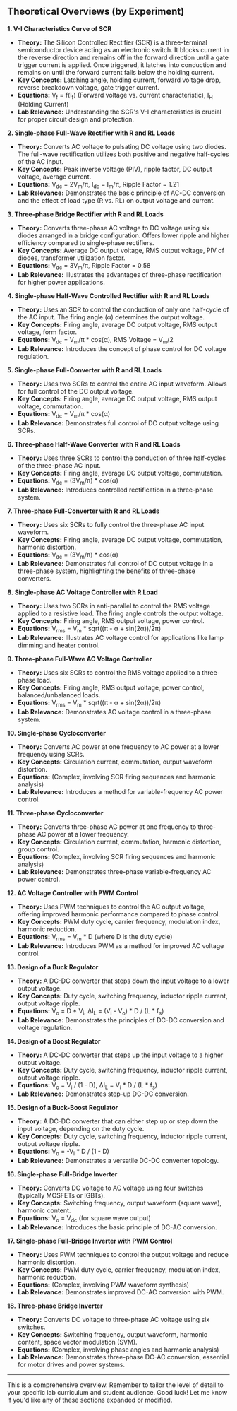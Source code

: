 ## Theoretical Overviews (by Experiment)

**1. V-I Characteristics Curve of SCR**

*   **Theory:** The Silicon Controlled Rectifier (SCR) is a three-terminal semiconductor device acting as an electronic switch. It blocks current in the reverse direction and remains off in the forward direction until a gate trigger current is applied. Once triggered, it latches into conduction and remains on until the forward current falls below the holding current.
*   **Key Concepts:** Latching angle, holding current, forward voltage drop, reverse breakdown voltage, gate trigger current.
*   **Equations:**  V<sub>f</sub> = f(I<sub>f</sub>) (Forward voltage vs. current characteristic), I<sub>H</sub> (Holding Current)
*   **Lab Relevance:** Understanding the SCR's V-I characteristics is crucial for proper circuit design and protection.

**2. Single-phase Full-Wave Rectifier with R and RL Loads**

*   **Theory:** Converts AC voltage to pulsating DC voltage using two diodes.  The full-wave rectification utilizes both positive and negative half-cycles of the AC input.
*   **Key Concepts:** Peak inverse voltage (PIV), ripple factor, DC output voltage, average current.
*   **Equations:** V<sub>dc</sub> = 2V<sub>m</sub>/π, I<sub>dc</sub> = I<sub>m</sub>/π, Ripple Factor = 1.21
*   **Lab Relevance:** Demonstrates the basic principle of AC-DC conversion and the effect of load type (R vs. RL) on output voltage and current.

**3. Three-phase Bridge Rectifier with R and RL Loads**

*   **Theory:** Converts three-phase AC voltage to DC voltage using six diodes arranged in a bridge configuration. Offers lower ripple and higher efficiency compared to single-phase rectifiers.
*   **Key Concepts:** Average DC output voltage, RMS output voltage, PIV of diodes, transformer utilization factor.
*   **Equations:** V<sub>dc</sub> = 3V<sub>m</sub>/π, Ripple Factor = 0.58
*   **Lab Relevance:** Illustrates the advantages of three-phase rectification for higher power applications.

**4. Single-phase Half-Wave Controlled Rectifier with R and RL Loads**

*   **Theory:** Uses an SCR to control the conduction of only one half-cycle of the AC input. The firing angle (α) determines the output voltage.
*   **Key Concepts:** Firing angle, average DC output voltage, RMS output voltage, form factor.
*   **Equations:** V<sub>dc</sub> = V<sub>m</sub>/π * cos(α), RMS Voltage = V<sub>m</sub>/2
*   **Lab Relevance:** Introduces the concept of phase control for DC voltage regulation.

**5. Single-phase Full-Converter with R and RL Loads**

*   **Theory:** Uses two SCRs to control the entire AC input waveform.  Allows for full control of the DC output voltage.
*   **Key Concepts:** Firing angle, average DC output voltage, RMS output voltage, commutation.
*   **Equations:** V<sub>dc</sub> = V<sub>m</sub>/π * cos(α)
*   **Lab Relevance:** Demonstrates full control of DC output voltage using SCRs.

**6. Three-phase Half-Wave Converter with R and RL Loads**

*   **Theory:** Uses three SCRs to control the conduction of three half-cycles of the three-phase AC input.
*   **Key Concepts:** Firing angle, average DC output voltage, commutation.
*   **Equations:** V<sub>dc</sub> = (3V<sub>m</sub>/π) * cos(α)
*   **Lab Relevance:** Introduces controlled rectification in a three-phase system.

**7. Three-phase Full-Converter with R and RL Loads**

*   **Theory:** Uses six SCRs to fully control the three-phase AC input waveform.
*   **Key Concepts:** Firing angle, average DC output voltage, commutation, harmonic distortion.
*   **Equations:** V<sub>dc</sub> = (3V<sub>m</sub>/π) * cos(α)
*   **Lab Relevance:** Demonstrates full control of DC output voltage in a three-phase system, highlighting the benefits of three-phase converters.

**8. Single-phase AC Voltage Controller with R Load**

*   **Theory:** Uses two SCRs in anti-parallel to control the RMS voltage applied to a resistive load. The firing angle controls the output voltage.
*   **Key Concepts:** Firing angle, RMS output voltage, power control.
*   **Equations:** V<sub>rms</sub> = V<sub>m</sub> * sqrt((π - α + sin(2α))/2π)
*   **Lab Relevance:** Illustrates AC voltage control for applications like lamp dimming and heater control.

**9. Three-phase Full-Wave AC Voltage Controller**

*   **Theory:** Uses six SCRs to control the RMS voltage applied to a three-phase load.
*   **Key Concepts:** Firing angle, RMS output voltage, power control, balanced/unbalanced loads.
*   **Equations:** V<sub>rms</sub> = V<sub>m</sub> * sqrt((π - α + sin(2α))/2π)
*   **Lab Relevance:** Demonstrates AC voltage control in a three-phase system.

**10. Single-phase Cycloconverter**

*   **Theory:** Converts AC power at one frequency to AC power at a lower frequency using SCRs.
*   **Key Concepts:** Circulation current, commutation, output waveform distortion.
*   **Equations:** (Complex, involving SCR firing sequences and harmonic analysis)
*   **Lab Relevance:** Introduces a method for variable-frequency AC power control.

**11. Three-phase Cycloconverter**

*   **Theory:** Converts three-phase AC power at one frequency to three-phase AC power at a lower frequency.
*   **Key Concepts:** Circulation current, commutation, harmonic distortion, group control.
*   **Equations:** (Complex, involving SCR firing sequences and harmonic analysis)
*   **Lab Relevance:** Demonstrates three-phase variable-frequency AC power control.

**12. AC Voltage Controller with PWM Control**

*   **Theory:** Uses PWM techniques to control the AC output voltage, offering improved harmonic performance compared to phase control.
*   **Key Concepts:** PWM duty cycle, carrier frequency, modulation index, harmonic reduction.
*   **Equations:** V<sub>rms</sub> = V<sub>m</sub> * D (where D is the duty cycle)
*   **Lab Relevance:** Introduces PWM as a method for improved AC voltage control.

**13. Design of a Buck Regulator**

*   **Theory:** A DC-DC converter that steps down the input voltage to a lower output voltage.
*   **Key Concepts:** Duty cycle, switching frequency, inductor ripple current, output voltage ripple.
*   **Equations:** V<sub>o</sub> = D * V<sub>i</sub>,  ΔI<sub>L</sub> = (V<sub>i</sub> - V<sub>o</sub>) * D / (L * f<sub>s</sub>)
*   **Lab Relevance:** Demonstrates the principles of DC-DC conversion and voltage regulation.

**14. Design of a Boost Regulator**

*   **Theory:** A DC-DC converter that steps up the input voltage to a higher output voltage.
*   **Key Concepts:** Duty cycle, switching frequency, inductor ripple current, output voltage ripple.
*   **Equations:** V<sub>o</sub> = V<sub>i</sub> / (1 - D), ΔI<sub>L</sub> = V<sub>i</sub> * D / (L * f<sub>s</sub>)
*   **Lab Relevance:** Demonstrates step-up DC-DC conversion.

**15. Design of a Buck-Boost Regulator**

*   **Theory:** A DC-DC converter that can either step up or step down the input voltage, depending on the duty cycle.
*   **Key Concepts:** Duty cycle, switching frequency, inductor ripple current, output voltage ripple.
*   **Equations:** V<sub>o</sub> = -V<sub>i</sub> * D / (1 - D)
*   **Lab Relevance:** Demonstrates a versatile DC-DC converter topology.

**16. Single-phase Full-Bridge Inverter**

*   **Theory:** Converts DC voltage to AC voltage using four switches (typically MOSFETs or IGBTs).
*   **Key Concepts:** Switching frequency, output waveform (square wave), harmonic content.
*   **Equations:** V<sub>o</sub> = V<sub>dc</sub> (for square wave output)
*   **Lab Relevance:** Introduces the basic principle of DC-AC conversion.

**17. Single-phase Full-Bridge Inverter with PWM Control**

*   **Theory:** Uses PWM techniques to control the output voltage and reduce harmonic distortion.
*   **Key Concepts:** PWM duty cycle, carrier frequency, modulation index, harmonic reduction.
*   **Equations:** (Complex, involving PWM waveform synthesis)
*   **Lab Relevance:** Demonstrates improved DC-AC conversion with PWM.

**18. Three-phase Bridge Inverter**

*   **Theory:** Converts DC voltage to three-phase AC voltage using six switches.
*   **Key Concepts:** Switching frequency, output waveform, harmonic content, space vector modulation (SVM).
*   **Equations:** (Complex, involving phase angles and harmonic analysis)
*   **Lab Relevance:** Demonstrates three-phase DC-AC conversion, essential for motor drives and power systems.



---

This is a comprehensive overview.  Remember to tailor the level of detail to your specific lab curriculum and student audience.  Good luck! Let me know if you'd like any of these sections expanded or modified.
